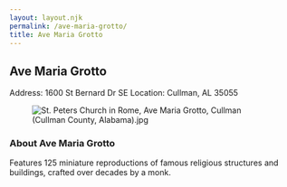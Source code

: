 ```yaml
---
layout: layout.njk
permalink: /ave-maria-grotto/
title: Ave Maria Grotto
---
```


<article class="attraction-detail container">
  <h2>Ave Maria Grotto</h2>
  <div class="attraction-meta">
    <span class="address">Address: 1600 St Bernard Dr SE</span>
    <span class="location">Location: Cullman, AL 35055</span>
  </div>
  <figure class="attraction-image">
    <img src="https://upload.wikimedia.org/wikipedia/commons/c/cc/St._Peters_Church_in_Rome%2C_Ave_Maria_Grotto%2C_Cullman_%28Cullman_County%2C_Alabama%29.jpg?v=1743942693845" alt="St. Peters Church in Rome, Ave Maria Grotto, Cullman (Cullman County, Alabama).jpg" loading="lazy">
  </figure>
  <div class="attraction-description">
    <h3>About Ave Maria Grotto</h3>
    <p>Features 125 miniature reproductions of famous religious structures and buildings, crafted over decades by a monk.</p>
  </div>
  
</article>